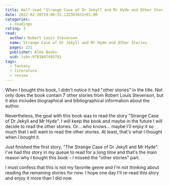 ```yaml
---
title: Half-read "Strange Case of Dr Jekyll and Mr Hyde and Other Stories" by Robert Louis Stevenson
date: 2022-02-20T19:06:51.132363451+01:00
categories:
  - readings
rating: 3
read:
  author: Robert Louis Stevenson
  name: Strange Case of Dr Jekyll and Mr Hyde and Other Stories
  pages: 221
  publisher: Alma Books
  uid: isbn:9781847493781
tags:
  - fantasy
  - literature
  - review
---
```


When I bought this book, I didn't notice it had "other stories" in the title. Not only does the book contain 7 other stories from Robert Louis Stevenson, but it also includes biographical and bibliographical information about the author.

Nevertheless, the goal with this book was to read the story "Strange Case of Dr Jekyll and Mr Hyde". I will keep the book and maybe in the future I will decide to read the other stories. Or... who knows... maybe I'll enjoy it so much that I will want to read the other stories. At least, that's what I thought when I bought it.

Just finished the first story, "The Strange Case of Dr Jekyll and Mr Hyde". I've had this story in my queue to read for a long time and that's the main reason why I bought this book - I missed the "other stories" part. 

I must confess that this is not my favorite genre and I'm not thinking about reading the remaining stories for now. I hope one day I'll re-read this story and enjoy it more than I did now.
